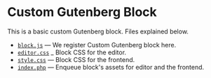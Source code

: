 # Custom Gutenberg Block

This is a basic custom Gutenberg block. Files explained below.

- [`block.js`](https://github.com/ahmadawais/Gutenberg-Boilerplate/blob/master/block/01-basic/block.js) — We register Custom Gutenberg block here.
- [`editor.css`](https://github.com/ahmadawais/Gutenberg-Boilerplate/blob/master/block/01-basic/editor.css) _ Block CSS for the editor.
- [`style.css`](https://github.com/ahmadawais/Gutenberg-Boilerplate/blob/master/block/01-basic/style.css) — Block CSS for the frontend.
- [`index.php`](https://github.com/ahmadawais/Gutenberg-Boilerplate/blob/master/block/01-basic/index.php) — Enqueue block's assets for editor and the frontend.

